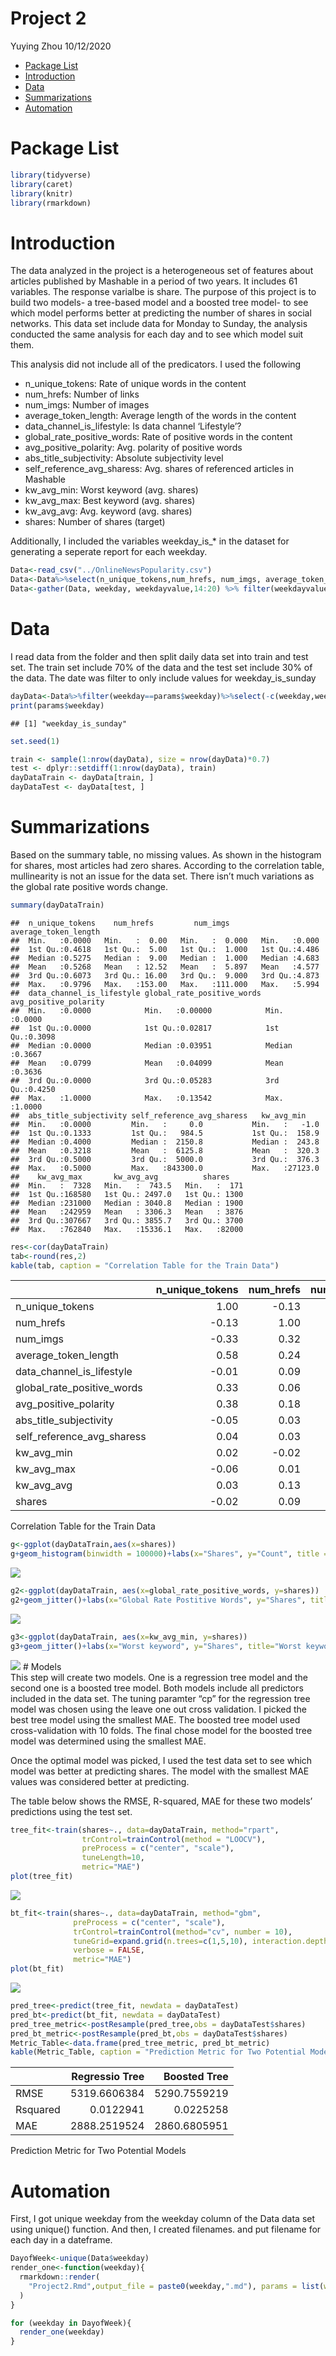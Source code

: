 Project 2
================
Yuying Zhou
10/12/2020

  - [Package List](#package-list)
  - [Introduction](#introduction)
  - [Data](#data)
  - [Summarizations](#summarizations)
  - [Automation](#automation)

# Package List

``` r
library(tidyverse)
library(caret)
library(knitr)
library(rmarkdown)
```

# Introduction

The data analyzed in the project is a heterogeneous set of features
about articles published by Mashable in a period of two years. It
includes 61 variables. The response varialbe is share. The purpose of
this project is to build two models- a tree-based model and a boosted
tree model- to see which model performs better at predicting the number
of shares in social networks. This data set include data for Monday to
Sunday, the analysis conducted the same analysis for each day and to see
which model suit them.

This analysis did not include all of the predicators. I used the
following

  - n\_unique\_tokens: Rate of unique words in the content  
  - num\_hrefs: Number of links  
  - num\_imgs: Number of images  
  - average\_token\_length: Average length of the words in the content  
  - data\_channel\_is\_lifestyle: Is data channel ‘Lifestyle’?  
  - global\_rate\_positive\_words: Rate of positive words in the
    content  
  - avg\_positive\_polarity: Avg. polarity of positive words  
  - abs\_title\_subjectivity: Absolute subjectivity level  
  - self\_reference\_avg\_sharess: Avg. shares of referenced articles in
    Mashable  
  - kw\_avg\_min: Worst keyword (avg. shares)  
  - kw\_avg\_max: Best keyword (avg. shares)  
  - kw\_avg\_avg: Avg. keyword (avg. shares)
  - shares: Number of shares (target)

Additionally, I included the variables weekday\_is\_\* in the dataset
for generating a seperate report for each weekday.

``` r
Data<-read_csv("../OnlineNewsPopularity.csv")
Data<-Data%>%select(n_unique_tokens,num_hrefs, num_imgs, average_token_length, data_channel_is_lifestyle, global_rate_positive_words,avg_positive_polarity, abs_title_subjectivity,self_reference_avg_sharess, kw_avg_min, kw_avg_max, kw_avg_avg, shares, starts_with("weekday") )
Data<-gather(Data, weekday, weekdayvalue,14:20) %>% filter(weekdayvalue==1)
```

# Data

I read data from the folder and then split daily data set into train and
test set. The train set include 70% of the data and the test set include
30% of the data. The date was filter to only include values for
weekday\_is\_sunday

``` r
dayData<-Data%>%filter(weekday==params$weekday)%>%select(-c(weekday,weekdayvalue))
print(params$weekday)
```

    ## [1] "weekday_is_sunday"

``` r
set.seed(1)

train <- sample(1:nrow(dayData), size = nrow(dayData)*0.7)
test <- dplyr::setdiff(1:nrow(dayData), train)
dayDataTrain <- dayData[train, ]
dayDataTest <- dayData[test, ]
```

# Summarizations

Based on the summary table, no missing values. As shown in the histogram
for shares, most articles had zero shares. According to the correlation
table, mullinearity is not an issue for the data set. There isn’t much
variations as the global rate positive words change.

``` r
summary(dayDataTrain)  
```

    ##  n_unique_tokens    num_hrefs         num_imgs       average_token_length
    ##  Min.   :0.0000   Min.   :  0.00   Min.   :  0.000   Min.   :0.000       
    ##  1st Qu.:0.4618   1st Qu.:  5.00   1st Qu.:  1.000   1st Qu.:4.486       
    ##  Median :0.5275   Median :  9.00   Median :  1.000   Median :4.683       
    ##  Mean   :0.5268   Mean   : 12.52   Mean   :  5.897   Mean   :4.577       
    ##  3rd Qu.:0.6073   3rd Qu.: 16.00   3rd Qu.:  9.000   3rd Qu.:4.873       
    ##  Max.   :0.9796   Max.   :153.00   Max.   :111.000   Max.   :5.994       
    ##  data_channel_is_lifestyle global_rate_positive_words avg_positive_polarity
    ##  Min.   :0.0000            Min.   :0.00000            Min.   :0.0000       
    ##  1st Qu.:0.0000            1st Qu.:0.02817            1st Qu.:0.3098       
    ##  Median :0.0000            Median :0.03951            Median :0.3667       
    ##  Mean   :0.0799            Mean   :0.04099            Mean   :0.3636       
    ##  3rd Qu.:0.0000            3rd Qu.:0.05283            3rd Qu.:0.4250       
    ##  Max.   :1.0000            Max.   :0.13542            Max.   :1.0000       
    ##  abs_title_subjectivity self_reference_avg_sharess   kw_avg_min     
    ##  Min.   :0.0000         Min.   :     0.0           Min.   :   -1.0  
    ##  1st Qu.:0.1333         1st Qu.:   984.5           1st Qu.:  158.9  
    ##  Median :0.4000         Median :  2150.8           Median :  243.8  
    ##  Mean   :0.3218         Mean   :  6125.8           Mean   :  320.3  
    ##  3rd Qu.:0.5000         3rd Qu.:  5000.0           3rd Qu.:  376.3  
    ##  Max.   :0.5000         Max.   :843300.0           Max.   :27123.0  
    ##    kw_avg_max       kw_avg_avg          shares     
    ##  Min.   :  7328   Min.   :  743.5   Min.   :  171  
    ##  1st Qu.:168580   1st Qu.: 2497.0   1st Qu.: 1300  
    ##  Median :231000   Median : 3040.8   Median : 1900  
    ##  Mean   :242959   Mean   : 3306.3   Mean   : 3876  
    ##  3rd Qu.:307667   3rd Qu.: 3855.7   3rd Qu.: 3700  
    ##  Max.   :762840   Max.   :15336.1   Max.   :82000

``` r
res<-cor(dayDataTrain)
tab<-round(res,2)
kable(tab, caption = "Correlation Table for the Train Data")
```

|                               | n\_unique\_tokens | num\_hrefs | num\_imgs | average\_token\_length | data\_channel\_is\_lifestyle | global\_rate\_positive\_words | avg\_positive\_polarity | abs\_title\_subjectivity | self\_reference\_avg\_sharess | kw\_avg\_min | kw\_avg\_max | kw\_avg\_avg | shares |
| :---------------------------- | ----------------: | ---------: | --------: | ---------------------: | ---------------------------: | ----------------------------: | ----------------------: | -----------------------: | ----------------------------: | -----------: | -----------: | -----------: | -----: |
| n\_unique\_tokens             |              1.00 |     \-0.13 |    \-0.33 |                   0.58 |                       \-0.01 |                          0.33 |                    0.38 |                   \-0.05 |                          0.04 |         0.02 |       \-0.06 |         0.03 | \-0.02 |
| num\_hrefs                    |            \-0.13 |       1.00 |      0.32 |                   0.24 |                         0.09 |                          0.06 |                    0.18 |                     0.03 |                          0.03 |       \-0.02 |         0.01 |         0.13 |   0.09 |
| num\_imgs                     |            \-0.33 |       0.32 |      1.00 |                 \-0.03 |                         0.07 |                        \-0.13 |                    0.09 |                   \-0.02 |                          0.00 |       \-0.01 |       \-0.02 |         0.15 |   0.07 |
| average\_token\_length        |              0.58 |       0.24 |    \-0.03 |                   1.00 |                         0.00 |                          0.29 |                    0.52 |                     0.03 |                          0.03 |         0.00 |       \-0.08 |       \-0.09 | \-0.04 |
| data\_channel\_is\_lifestyle  |            \-0.01 |       0.09 |      0.07 |                   0.00 |                         1.00 |                          0.10 |                    0.14 |                     0.00 |                          0.01 |         0.02 |       \-0.11 |         0.13 |   0.00 |
| global\_rate\_positive\_words |              0.33 |       0.06 |    \-0.13 |                   0.29 |                         0.10 |                          1.00 |                    0.29 |                   \-0.18 |                          0.02 |         0.04 |       \-0.10 |         0.04 | \-0.03 |
| avg\_positive\_polarity       |              0.38 |       0.18 |      0.09 |                   0.52 |                         0.14 |                          0.29 |                    1.00 |                     0.01 |                          0.03 |         0.00 |       \-0.04 |         0.14 |   0.04 |
| abs\_title\_subjectivity      |            \-0.05 |       0.03 |    \-0.02 |                   0.03 |                         0.00 |                        \-0.18 |                    0.01 |                     1.00 |                        \-0.01 |         0.01 |       \-0.02 |       \-0.02 |   0.01 |
| self\_reference\_avg\_sharess |              0.04 |       0.03 |      0.00 |                   0.03 |                         0.01 |                          0.02 |                    0.03 |                   \-0.01 |                          1.00 |         0.00 |         0.04 |         0.08 |   0.05 |
| kw\_avg\_min                  |              0.02 |     \-0.02 |    \-0.01 |                   0.00 |                         0.02 |                          0.04 |                    0.00 |                     0.01 |                          0.00 |         1.00 |       \-0.14 |         0.25 |   0.05 |
| kw\_avg\_max                  |            \-0.06 |       0.01 |    \-0.02 |                 \-0.08 |                       \-0.11 |                        \-0.10 |                  \-0.04 |                   \-0.02 |                          0.04 |       \-0.14 |         1.00 |         0.40 |   0.05 |
| kw\_avg\_avg                  |              0.03 |       0.13 |      0.15 |                 \-0.09 |                         0.13 |                          0.04 |                    0.14 |                   \-0.02 |                          0.08 |         0.25 |         0.40 |         1.00 |   0.14 |
| shares                        |            \-0.02 |       0.09 |      0.07 |                 \-0.04 |                         0.00 |                        \-0.03 |                    0.04 |                     0.01 |                          0.05 |         0.05 |         0.05 |         0.14 |   1.00 |

Correlation Table for the Train Data

``` r
g<-ggplot(dayDataTrain,aes(x=shares))
g+geom_histogram(binwidth = 100000)+labs(x="Shares", y="Count", title = "Shares Histogram")
```

![](weekday_is_sunday_files/figure-gfm/summarization-1.png)<!-- -->

``` r
g2<-ggplot(dayDataTrain, aes(x=global_rate_positive_words, y=shares))
g2+geom_jitter()+labs(x="Global Rate Postitive Words", y="Shares", title="Global Rate Postitive Words vs Shares")
```

![](weekday_is_sunday_files/figure-gfm/summarization-2.png)<!-- -->

``` r
g3<-ggplot(dayDataTrain, aes(x=kw_avg_min, y=shares))
g3+geom_jitter()+labs(x="Worst keyword", y="Shares", title="Worst keyword vs Shares")
```

![](weekday_is_sunday_files/figure-gfm/summarization-3.png)<!-- --> \#
Models  
This step will create two models. One is a regression tree model and the
second one is a boosted tree model. Both models include all predictors
included in the data set. The tuning paramter “cp” for the regression
tree model was chosen using the leave one out cross validation. I picked
the best tree model using the smallest MAE. The boosted tree model used
cross-validation with 10 folds. The final chose model for the boosted
tree model was determined using the smallest MAE.

Once the optimal model was picked, I used the test data set to see which
model was better at predicting shares. The model with the smallest MAE
values was considered better at predicting.

The table below shows the RMSE, R-squared, MAE for these two models’
predictions using the test set.

``` r
tree_fit<-train(shares~., data=dayDataTrain, method="rpart",
                trControl=trainControl(method = "LOOCV"),
                preProcess = c("center", "scale"),
                tuneLength=10,
                metric="MAE")
plot(tree_fit)
```

![](weekday_is_sunday_files/figure-gfm/models-1.png)<!-- -->

``` r
bt_fit<-train(shares~., data=dayDataTrain, method="gbm",
              preProcess = c("center", "scale"),
              trControl=trainControl(method="cv", number = 10),
              tuneGrid=expand.grid(n.trees=c(1,5,10), interaction.depth=1:3, shrinkage=c(0.1,0.5,0.9), n.minobsinnode=10),
              verbose = FALSE,
              metric="MAE")
plot(bt_fit)
```

![](weekday_is_sunday_files/figure-gfm/models-2.png)<!-- -->

``` r
pred_tree<-predict(tree_fit, newdata = dayDataTest)   
pred_bt<-predict(bt_fit, newdata = dayDataTest)
pred_tree_metric<-postResample(pred_tree,obs = dayDataTest$shares)
pred_bt_metric<-postResample(pred_bt,obs = dayDataTest$shares)
Metric_Table<-data.frame(pred_tree_metric, pred_bt_metric)
kable(Metric_Table, caption = "Prediction Metric for Two Potential Models", col.names = c("Regressio Tree"," Boosted Tree"))
```

|          | Regressio Tree | Boosted Tree |
| :------- | -------------: | -----------: |
| RMSE     |   5319.6606384 | 5290.7559219 |
| Rsquared |      0.0122941 |    0.0225258 |
| MAE      |   2888.2519524 | 2860.6805951 |

Prediction Metric for Two Potential Models

# Automation

First, I got unique weekday from the weekday column of the Data data set
using unique() function. And then, I created filenames. and put filename
for each day in a dateframe.

``` r
DayofWeek<-unique(Data$weekday)
render_one<-function(weekday){
  rmarkdown::render(
    "Project2.Rmd",output_file = paste0(weekday,".md"), params = list(weekday=weekday)
  )
}

for (weekday in DayofWeek){
  render_one(weekday)
}
```

